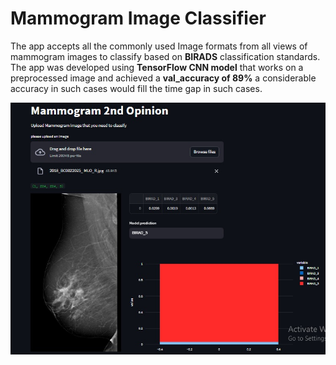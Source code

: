 # Mammogram Image Classifier

The app accepts all the commonly used Image formats from all views of mammogram images to classify based on **BIRADS** classification standards.
The app was developed using **TensorFlow CNN model** that works on a preprocessed image and achieved a **val_accuracy of 89%**  a considerable accuracy in such cases would fill the time gap in such cases.


![Mammogram 2nd Openion app!](https://github.com/Alisoltan82/Mammogram-app/blob/main/Untitled_44.jpg "Application Screenshot")
